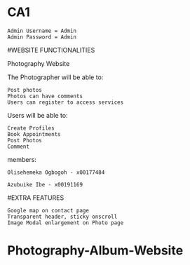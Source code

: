 # CA1
    Admin Username = Admin
    Admin Password = Admin

#WEBSITE FUNCTIONALITIES

Photography Website

The Photographer will be able to:

    Post photos
    Photos can have comments
    Users can register to access services

Users will be able to:

    Create Profiles
    Book Appointments
    Post Photos
    Comment


members:

    Olisehemeka Ogbogoh - x00177484

    Azubuike Ibe - x00191169


#EXTRA FEATURES

    Google map on contact page
    Transparent header, sticky onscroll
    Image Modal enlargement on Photo page

# Photography-Album-Website
